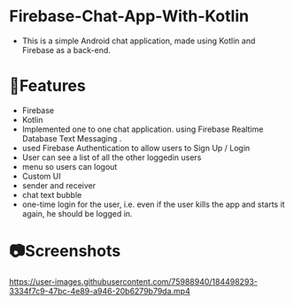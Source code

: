 # Firebase-Chat-App-With-Kotlin

- This is a simple Android chat application, made using Kotlin and Firebase as a back-end.

# 📲Features

- Firebase
- Kotlin
- Implemented one to one chat application. using Firebase Realtime Database Text Messaging .
- used Firebase Authentication to allow users to Sign Up / Login
- User can see a list of all the other loggedin users
- menu so users can logout
- Custom UI
- sender and receiver
- chat text bubble
- one-time login for the user, i.e. even if the user kills the app and starts it again, he should be logged in.

# 📷Screenshots

https://user-images.githubusercontent.com/75988940/184498293-3334f7c9-47bc-4e89-a946-20b6279b79da.mp4
